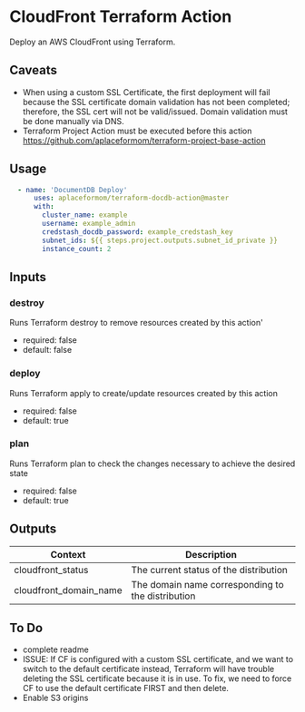 CloudFront Terraform Action
============================
Deploy an AWS CloudFront using Terraform.


Caveats
-----

- When using a custom SSL Certificate, the first deployment will fail because the SSL certificate domain validation has not been completed; therefore, the SSL cert will not be valid/issued. Domain validation must be done manually via DNS.
- Terraform Project Action must be executed before this action  
https://github.com/aplaceformom/terraform-project-base-action


Usage
-----

```yaml
  - name: 'DocumentDB Deploy'
      uses: aplaceformom/terraform-docdb-action@master
      with:
        cluster_name: example
        username: example_admin
        credstash_docdb_password: example_credstash_key
        subnet_ids: ${{ steps.project.outputs.subnet_id_private }}
        instance_count: 2
```


Inputs
-----

### destroy
Runs Terraform destroy to remove resources created by this action'
- required: false
- default: false

### deploy
Runs Terraform apply to create/update resources created by this action
- required: false
- default: true

### plan
Runs Terraform plan to check the changes necessary to achieve the desired state
- required: false
- default: true



Outputs
-------

|         Context            |              Description                |
|----------------------------|-----------------------------------------|
| cloudfront_status          | The current status of the distribution  |
| cloudfront_domain_name     | The domain name corresponding to the distribution |



To Do
-------
- complete readme
- ISSUE: If CF is configured with a custom SSL certificate, and we want to switch to the default certificate instead, Terraform will have trouble deleting the SSL certificate because it is in use. To fix, we need to force CF to use the default certificate FIRST and then delete.
- Enable S3 origins

